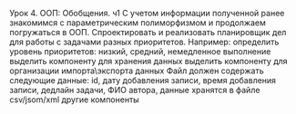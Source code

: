 Урок 4. ООП: Обобщения. ч1
С учетом информации полученной ранее знакомимся с параметрическим полиморфизмом и продолжаем 
погружаться в ООП.
Спроектировать и реализовать планировщик дел для работы с задачами разных приоритетов.
Например:
определить уровень приоритетов: низкий, средний, немедленное выполнение
выделить компоненту для хранения данных
выделить компоненту для организации импорта\экспорта данных
Файл должен содержать следующие данные: 
id, дату добавления записи, время добавления записи, дедлайн задачи, ФИО автора, данные хранятся
в файле csv/jsom/xml
другие компоненты